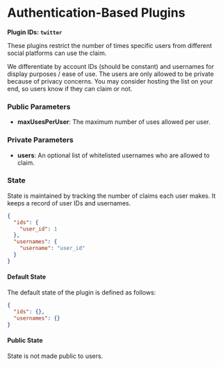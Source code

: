 # Authentication-Based Plugins

**Plugin IDs: `twitter`**&#x20;

These plugins restrict the number of times specific users from different social platforms can use the claim.&#x20;

We differentiate by account IDs (should be constant) and usernames for display purposes / ease of use. The users are only allowed to be private because of privacy concerns. You may consider hosting the list on your end, so users know if they can claim or not.

### Public Parameters

* **maxUsesPerUser**: The maximum number of uses allowed per user.

### Private Parameters

* **users**: An optional list of whitelisted usernames who are allowed to claim.

### State

State is maintained by tracking the number of claims each user makes. It keeps a record of user IDs and usernames.

```json
{
  "ids": {
    "user_id": 1
  },
  "usernames": {
    "username": "user_id"
  }
}
```

#### Default State

The default state of the plugin is defined as follows:

```json
{
  "ids": {},
  "usernames": {}
}
```

#### Public State

State is not made public to users.
